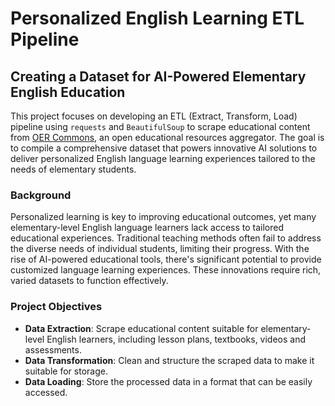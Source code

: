 # Personalized English Learning ETL Pipeline

## Creating a Dataset for AI-Powered Elementary English Education

This project focuses on developing an ETL (Extract, Transform, Load) pipeline using `requests` and `BeautifulSoup` to scrape educational content from [OER Commons](https://oercommons.org/), an open educational resources aggregator. The goal is to compile a comprehensive dataset that powers innovative AI solutions to deliver personalized English language learning experiences tailored to the needs of elementary students.

### Background

Personalized learning is key to improving educational outcomes, yet many elementary-level English language learners lack access to tailored educational experiences. Traditional teaching methods often fail to address the diverse needs of individual students, limiting their progress. With the rise of AI-powered educational tools, there's significant potential to provide customized language learning experiences. These innovations require rich, varied datasets to function effectively.

### Project Objectives

- **Data Extraction**: Scrape educational content suitable for elementary-level English learners, including lesson plans, textbooks, videos and assessments.
- **Data Transformation**: Clean and structure the scraped data to make it suitable for storage.
- **Data Loading**: Store the processed data in a format that can be easily accessed.
